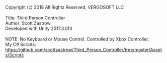 Copyright (c) 2018 All Rights Reserved, VERGOSOFT LLC<br/>
<br/>
Title: Third Person Controller<br/>
Author: Scott Zastrow<br/>
Developed with Unity 2017.3.0f3<br/>
<br/>
NOTE: No Keyboard or Mouse Control. Controlled by Xbox Controller.
<br/>
My C# Scripts: https://github.com/scottzastrow/Third_Person_Controller/tree/master/Assets/Scripts
